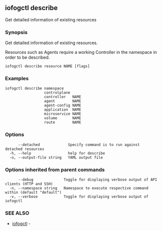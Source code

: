 ## iofogctl describe

Get detailed information of existing resources

### Synopsis

Get detailed information of existing resources.

Resources such as Agents require a working Controller in the namespace in order to be described.

```
iofogctl describe resource NAME [flags]
```

### Examples

```
iofogctl describe namespace
                  controlplane
                  controller   NAME
                  agent        NAME
                  agent-config NAME
                  application  NAME
                  microservice NAME
                  volume       NAME
                  route        NAME
```

### Options

```
      --detached             Specify command is to run against detached resources
  -h, --help                 help for describe
  -o, --output-file string   YAML output file
```

### Options inherited from parent commands

```
      --debug              Toggle for displaying verbose output of API clients (HTTP and SSH)
  -n, --namespace string   Namespace to execute respective command within (default "default")
  -v, --verbose            Toggle for displaying verbose output of iofogctl
```

### SEE ALSO

* [iofogctl](iofogctl.md)	 - 


